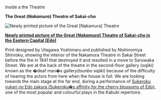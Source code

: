 Inside a the Theatre

**The Great (_Nakamura_) Theatre of Sakai-cho**

![Newly printed picture of the Great [Nakamura] Theatre ](../JapaneseLINK.gif)

**[Newly printed picture of the Great \[_Nakamura_\] Theatre of Sakai-cho in the Eastern Capital \[_Edo_\]](../textthemes.htm)**

Print designed by Utagawa Yoshimaru and published by Nishinomiya Shinroku, showing the interior of the Nakamura Theatre in Sakai Street before the fire in 1841 that destroyed it and resulted in a move to Saruwaka Street.
We are at the back of the theatre in the second-floor gallery (_sajiki_) known as the �deaf man�s gallery(_tsunbo sajiki_) because of the difficulty of hearing the actors from here when the house is full. We are looking towards the main stage at the far end, during a performance of [Sukeroku yukari no Edo zakura (Sukeroku�s affinity for the cherry blossoms of Edo),](../Group5.htm) one of the most popular and colourful plays in the Kabuki repertoire.
